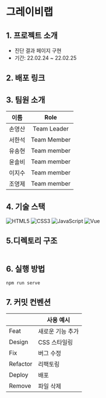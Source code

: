 # 그레이비랩

## 1. 프로젝트 소개

- 진단 결과 페이지 구현
- 기간: 22.02.24 ~ 22.02.25

## 2. 배포 링크



## 3. 팀원 소개

|  이름  |    Role     |
| :----: | :---------: |
| 손영산 | Team Leader |
| 서한석 | Team Member |
| 유송현 | Team member |
| 윤솔비 | Team member |
| 이지수 | Team member |
| 조영제 | Team member |

## 4. 기술 스택

![HTML5](https://img.shields.io/badge/html5-%23E34F26.svg?style=for-the-badge&logo=html5&logoColor=white)
![CSS3](https://img.shields.io/badge/css3-%231572B6.svg?style=for-the-badge&logo=css3&logoColor=white)
![JavaScript](https://img.shields.io/badge/javascript-%23323330.svg?style=for-the-badge&logo=javascript&logoColor=%23F7DF1E)
![Vue](https://img.shields.io/badge/vue.js-4FC08D?style=for-the-badge&logo=vue.js&logoColor=white)
<br/>

## 5.디렉토리 구조

```bash


```

## 6. 실행 방법

```
npm run serve
```

## 7. 커밋 컨벤션

|          | 사용 예시        |
| -------- | ---------------- |
| Feat     | 새로운 기능 추가 |
| Design   | CSS 스타일링     |
| Fix      | 버그 수정        |
| Refactor | 리팩토링         |
| Deploy   | 배포            |
| Remove   | 파일 삭제        |
